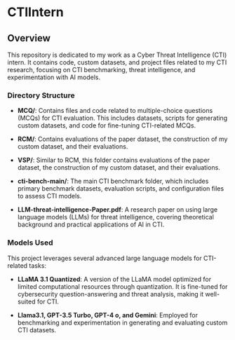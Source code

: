

# CTIIntern

## Overview

This repository is dedicated to my work as a Cyber Threat Intelligence (CTI) intern. It contains code, custom datasets, and project files related to my CTI research, focusing on CTI benchmarking, threat intelligence, and experimentation with AI models.

### Directory Structure

- **MCQ/**: Contains files and code related to multiple-choice questions (MCQs) for CTI evaluation. This includes datasets, scripts for generating custom datasets, and code for fine-tuning CTI-related MCQs.

- **RCM/**: Contains evaluations of the paper dataset, the construction of my custom dataset, and their evaluations.

- **VSP/**: Similar to RCM, this folder contains evaluations of the paper dataset, the construction of my custom dataset, and their evaluations.

- **cti-bench-main/**: The main CTI benchmark folder, which includes primary benchmark datasets, evaluation scripts, and configuration files to assess CTI models.

- **LLM-threat-intelligence-Paper.pdf**: A research paper on using large language models (LLMs) for threat intelligence, covering theoretical background and practical applications of AI in CTI.

### Models Used

This project leverages several advanced large language models for CTI-related tasks:

- **LLaMA 3.1 Quantized**: A version of the LLaMA model optimized for limited computational resources through quantization. It is fine-tuned for cybersecurity question-answering and threat analysis, making it well-suited for CTI.

- **Llama3.1, GPT-3.5 Turbo, GPT-4 o, and Gemini**: Employed for benchmarking and experimentation in generating and evaluating custom CTI datasets.


